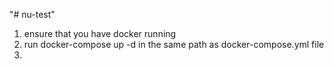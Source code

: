 "# nu-test" 
1. ensure that you have docker running 
2. run docker-compose up -d in the same path as docker-compose.yml file
3. 
